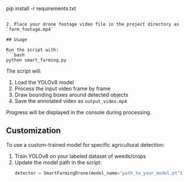 pip install -r requirements.txt
```

2. Place your drone footage video file in the project directory as `farm_footage.mp4`

## Usage

Run the script with:
```bash
python smart_farming.py
```

The script will:
1. Load the YOLOv8 model
2. Process the input video frame by frame
3. Draw bounding boxes around detected objects
4. Save the annotated video as `output_video.mp4`

Progress will be displayed in the console during processing.

## Customization

To use a custom-trained model for specific agricultural detection:
1. Train YOLOv8 on your labeled dataset of weeds/crops
2. Update the model path in the script:
   ```python
   detector = SmartFarmingDrone(model_name="path_to_your_model.pt")